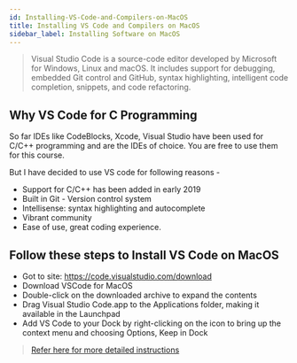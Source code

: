 ```yaml
---
id: Installing-VS-Code-and-Compilers-on-MacOS
title: Installing VS Code and Compilers on MacOS
sidebar_label: Installing Software on MacOS
---
```


> Visual Studio Code is a source-code editor developed by Microsoft for Windows, Linux and macOS. It includes support for debugging, embedded Git control and GitHub, syntax highlighting, intelligent code completion, snippets, and code refactoring.

## Why VS Code for C Programming
So far IDEs like CodeBlocks, Xcode, Visual Studio have been used for C/C++ programming and are the IDEs of choice. You are free to use them for this course.

But I have decided to use VS code for following reasons - 
- Support for C/C++ has been added in early 2019
- Built in Git - Version control system
- Intellisense: syntax highlighting and autocomplete
- Vibrant community
- Ease of use, great coding experience.

## Follow these steps to Install VS Code on MacOS

- Got to site: https://code.visualstudio.com/download
- Download VSCode for MacOS
- Double-click on the downloaded archive to expand the contents
- Drag Visual Studio Code.app to the Applications folder, making it available in the Launchpad
- Add VS Code to your Dock by right-clicking on the icon to bring up the context menu and choosing Options, Keep in Dock

> [Refer here for more detailed instructions](https://code.visualstudio.com/docs/setup/mac)

